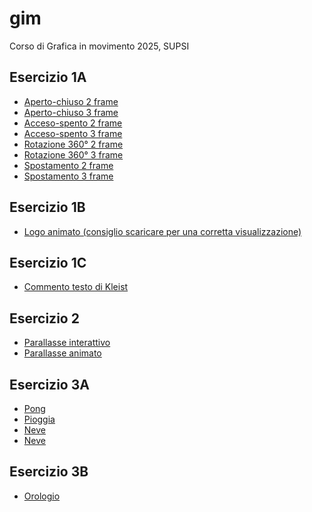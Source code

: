 # gim
Corso di Grafica in movimento 2025, SUPSI

## Esercizio 1A
- [Aperto-chiuso 2 frame](https://lucamazzolaa.github.io/gim/Esercizio_1A/aperto_chiuso_2.html)<br>
- [Aperto-chiuso 3 frame](https://lucamazzolaa.github.io/gim/Esercizio_1A/aperto_chiuso_3.html)<br>
- [Acceso-spento 2 frame](https://lucamazzolaa.github.io/gim/Esercizio_1A/acceso_spento_2.html)<br>
- [Acceso-spento 3 frame](https://lucamazzolaa.github.io/gim/Esercizio_1A/acceso_spento_3.html)<br>
- [Rotazione 360° 2 frame](https://lucamazzolaa.github.io/gim/Esercizio_1A/rotazione_2.html)<br>
- [Rotazione 360° 3 frame](https://lucamazzolaa.github.io/gim/Esercizio_1A/rotazione_3.html)<br>
- [Spostamento 2 frame](https://lucamazzolaa.github.io/gim/Esercizio_1A/spostamento_2.html)<br>
- [Spostamento 3 frame](https://lucamazzolaa.github.io/gim/Esercizio_1A/spostamento_3.html)<br>

## Esercizio 1B
- [Logo animato (consiglio scaricare per una corretta visualizzazione)](https://lucamazzolaa.github.io/gim/Esercizio_1B/index.html)

## Esercizio 1C
- [Commento testo di Kleist](https://lucamazzolaa.github.io/gim/Esercizio_1C/README.md)

## Esercizio 2
- [Parallasse interattivo](https://lucamazzolaa.github.io/gim/Esercizio_2/index_interattivo.html)
- [Parallasse animato](https://lucamazzolaa.github.io/gim/Esercizio_2/index_animato.html)

## Esercizio 3A
- [Pong](https://lucamazzolaa.github.io/gim/Esercizio_3A/pong/index.html)
- [Pioggia](https://lucamazzolaa.github.io/gim/Esercizio_3A/pioggia/index.html)
- [Neve](https://lucamazzolaa.github.io/gim/Esercizio_3A/neve/index.html)
- [Neve](https://lucamazzolaa.github.io/gim/Esercizio_3A/neve/index.html)

## Esercizio 3B
- [Orologio](https://lucamazzolaa.github.io/gim/Esercizio_3B/index.html)
